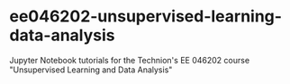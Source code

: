 # ee046202-unsupervised-learning-data-analysis
Jupyter Notebook tutorials for the Technion's EE 046202 course "Unsupervised Learning and Data Analysis"
